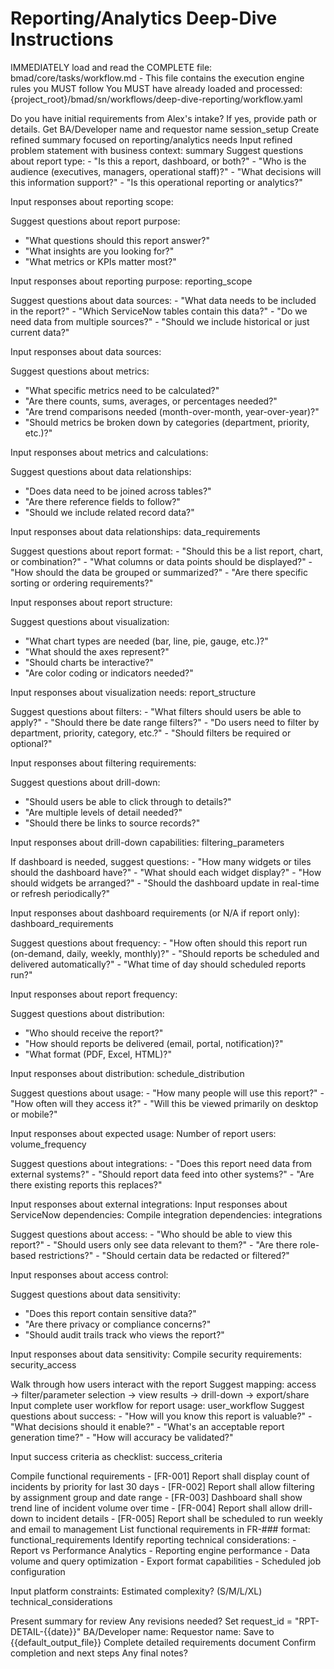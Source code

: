 # Reporting/Analytics Deep-Dive Instructions

<critical>IMMEDIATELY load and read the COMPLETE file: bmad/core/tasks/workflow.md - This file contains the execution engine rules you MUST follow</critical>
<critical>You MUST have already loaded and processed: {project_root}/bmad/sn/workflows/deep-dive-reporting/workflow.yaml</critical>

<workflow>

<step n="1" goal="Set up session">
<ask>Do you have initial requirements from Alex's intake? If yes, provide path or details.</ask>
<action>Get BA/Developer name and requestor name</action>
<template-output>session_setup</template-output>
</step>

<step n="2" goal="Refine problem statement">
<action>Create refined summary focused on reporting/analytics needs</action>
<ask response="summary">Input refined problem statement with business context:</ask>
<template-output>summary</template-output>
</step>

<step n="3" goal="Define reporting scope">
<action>Suggest questions about report type:</action>
- "Is this a report, dashboard, or both?"
- "Who is the audience (executives, managers, operational staff)?"
- "What decisions will this information support?"
- "Is this operational reporting or analytics?"

<ask response="reporting_scope">Input responses about reporting scope:</ask>

<action>Suggest questions about report purpose:</action>
- "What questions should this report answer?"
- "What insights are you looking for?"
- "What metrics or KPIs matter most?"

<ask response="reporting_purpose">Input responses about reporting purpose:</ask>
<template-output>reporting_scope</template-output>
</step>

<step n="4" goal="Data sources and metrics">
<action>Suggest questions about data sources:</action>
- "What data needs to be included in the report?"
- "Which ServiceNow tables contain this data?"
- "Do we need data from multiple sources?"
- "Should we include historical or just current data?"

<ask response="input_data">Input responses about data sources:</ask>

<action>Suggest questions about metrics:</action>
- "What specific metrics need to be calculated?"
- "Are there counts, sums, averages, or percentages needed?"
- "Are trend comparisons needed (month-over-month, year-over-year)?"
- "Should metrics be broken down by categories (department, priority, etc.)?"

<ask response="output_data">Input responses about metrics and calculations:</ask>

<action>Suggest questions about data relationships:</action>
- "Does data need to be joined across tables?"
- "Are there reference fields to follow?"
- "Should we include related record data?"

<ask response="data_sources">Input responses about data relationships:</ask>
<template-output>data_requirements</template-output>
</step>

<step n="5" goal="Report structure and visualization">
<action>Suggest questions about report format:</action>
- "Should this be a list report, chart, or combination?"
- "What columns or data points should be displayed?"
- "How should the data be grouped or summarized?"
- "Are there specific sorting or ordering requirements?"

<ask response="report_structure">Input responses about report structure:</ask>

<action>Suggest questions about visualization:</action>
- "What chart types are needed (bar, line, pie, gauge, etc.)?"
- "What should the axes represent?"
- "Should charts be interactive?"
- "Are color coding or indicators needed?"

<ask response="visualization">Input responses about visualization needs:</ask>
<template-output>report_structure</template-output>
</step>

<step n="6" goal="Filtering and parameters">
<action>Suggest questions about filters:</action>
- "What filters should users be able to apply?"
- "Should there be date range filters?"
- "Do users need to filter by department, priority, category, etc.?"
- "Should filters be required or optional?"

<ask response="filters">Input responses about filtering requirements:</ask>

<action>Suggest questions about drill-down:</action>
- "Should users be able to click through to details?"
- "Are multiple levels of detail needed?"
- "Should there be links to source records?"

<ask response="drilldown">Input responses about drill-down capabilities:</ask>
<template-output>filtering_parameters</template-output>
</step>

<step n="7" goal="Dashboard requirements">
<action>If dashboard is needed, suggest questions:</action>
- "How many widgets or tiles should the dashboard have?"
- "What should each widget display?"
- "How should widgets be arranged?"
- "Should the dashboard update in real-time or refresh periodically?"

<ask response="dashboard_layout">Input responses about dashboard requirements (or N/A if report only):</ask>
<template-output>dashboard_requirements</template-output>
</step>

<step n="8" goal="Schedule and distribution">
<action>Suggest questions about frequency:</action>
- "How often should this report run (on-demand, daily, weekly, monthly)?"
- "Should reports be scheduled and delivered automatically?"
- "What time of day should scheduled reports run?"

<ask response="frequency">Input responses about report frequency:</ask>

<action>Suggest questions about distribution:</action>
- "Who should receive the report?"
- "How should reports be delivered (email, portal, notification)?"
- "What format (PDF, Excel, HTML)?"

<ask response="distribution">Input responses about distribution:</ask>
<template-output>schedule_distribution</template-output>
</step>

<step n="9" goal="Usage and access">
<action>Suggest questions about usage:</action>
- "How many people will use this report?"
- "How often will they access it?"
- "Will this be viewed primarily on desktop or mobile?"

<ask response="usage_volume">Input responses about expected usage:</ask>
<ask response="user_count">Number of report users:</ask>
<template-output>volume_frequency</template-output>
</step>

<step n="10" goal="Integrations and dependencies">
<action>Suggest questions about integrations:</action>
- "Does this report need data from external systems?"
- "Should report data feed into other systems?"
- "Are there existing reports this replaces?"

<ask response="external_integrations">Input responses about external integrations:</ask>
<ask response="servicenow_dependencies">Input responses about ServiceNow dependencies:</ask>
<ask response="integrations">Compile integration dependencies:</ask>
<template-output>integrations</template-output>
</step>

<step n="11" goal="Security and access control">
<action>Suggest questions about access:</action>
- "Who should be able to view this report?"
- "Should users only see data relevant to them?"
- "Are there role-based restrictions?"
- "Should certain data be redacted or filtered?"

<ask response="access_control">Input responses about access control:</ask>

<action>Suggest questions about data sensitivity:</action>
- "Does this report contain sensitive data?"
- "Are there privacy or compliance concerns?"
- "Should audit trails track who views the report?"

<ask response="data_sensitivity">Input responses about data sensitivity:</ask>
<ask response="security_access">Compile security requirements:</ask>
<template-output>security_access</template-output>
</step>

<step n="12" goal="Report workflow">
<action>Walk through how users interact with the report</action>
<action>Suggest mapping: access → filter/parameter selection → view results → drill-down → export/share</action>
<ask response="user_workflow">Input complete user workflow for report usage:</ask>
<template-output>user_workflow</template-output>
</step>

<step n="13" goal="Success criteria">
<action>Suggest questions about success:</action>
- "How will you know this report is valuable?"
- "What decisions should it enable?"
- "What's an acceptable report generation time?"
- "How will accuracy be validated?"

<ask response="success_criteria">Input success criteria as checklist:</ask>
<template-output>success_criteria</template-output>
</step>

<step n="14" goal="Functional requirements">
<action>Compile functional requirements</action>
<example>
- [FR-001] Report shall display count of incidents by priority for last 30 days
- [FR-002] Report shall allow filtering by assignment group and date range
- [FR-003] Dashboard shall show trend line of incident volume over time
- [FR-004] Report shall allow drill-down to incident details
- [FR-005] Report shall be scheduled to run weekly and email to management
</example>
<ask response="functional_requirements">List functional requirements in FR-### format:</ask>
<template-output>functional_requirements</template-output>
</step>

<step n="15" goal="Technical considerations">
<action>Identify reporting technical considerations:</action>
- Report vs Performance Analytics
- Reporting engine performance
- Data volume and query optimization
- Export format capabilities
- Scheduled job configuration

<ask response="platform_constraints">Input platform constraints:</ask>
<ask response="complexity">Estimated complexity? (S/M/L/XL)</ask>
<template-output>technical_considerations</template-output>
</step>

<step n="16" goal="Review and validate">
<action>Present summary for review</action>
<ask>Any revisions needed?</ask>
</step>

<step n="17" goal="Generate document">
<action>Set request_id = "RPT-DETAIL-{{date}}"</action>
<ask response="ba_developer_name">BA/Developer name:</ask>
<ask response="requestor_name">Requestor name:</ask>
<action>Save to {{default_output_file}}</action>
<template-output>Complete detailed requirements document</template-output>
</step>

<step n="18" goal="Closing">
<action>Confirm completion and next steps</action>
<ask>Any final notes?</ask>
</step>

</workflow>
